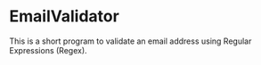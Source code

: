 # EmailValidator
This is a short program to validate an email address using Regular Expressions (Regex).
